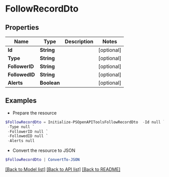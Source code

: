# FollowRecordDto
## Properties

Name | Type | Description | Notes
------------ | ------------- | ------------- | -------------
**Id** | **String** |  | [optional] 
**Type** | **String** |  | [optional] 
**FollowerID** | **String** |  | [optional] 
**FollowedID** | **String** |  | [optional] 
**Alerts** | **Boolean** |  | [optional] 

## Examples

- Prepare the resource
```powershell
$FollowRecordDto = Initialize-PSOpenAPIToolsFollowRecordDto  -Id null `
 -Type null `
 -FollowerID null `
 -FollowedID null `
 -Alerts null
```

- Convert the resource to JSON
```powershell
$FollowRecordDto | ConvertTo-JSON
```

[[Back to Model list]](../README.md#documentation-for-models) [[Back to API list]](../README.md#documentation-for-api-endpoints) [[Back to README]](../README.md)


